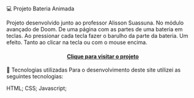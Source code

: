 💻
Projeto Bateria Animada

Projeto desenvolvido junto ao professor Alisson Suassuna. No módulo avançado de Doom. De uma página com as partes de uma bateria em teclas. 
Ao pressionar cada tecla fazer o barulho da parte da bateria. Um efeito. Tanto ao clicar na tecla ou com o mouse encima.

<h4 align="center"><a href="https://howtrojan.github.io/Projeto-Bateria-Animada/">Clique para visitar o projeto</a></h4>

💼 Tecnologias utilizadas
Para o desenvolvimento deste site utilizei as seguintes tecnologias:

HTML;
CSS;
Javascript;
